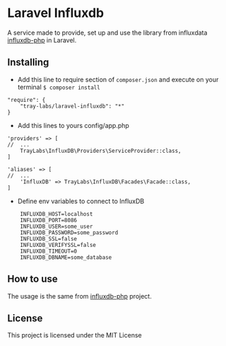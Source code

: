 # Laravel Influxdb

A service made to provide, set up and use the library from influxdata [influxdb-php](https://github.com/influxdata/influxdb-php/) in Laravel.

## Installing

* Add this line to require section of ```composer.json``` and execute on your terminal ```$ composer install```

```
"require": {
    "tray-labs/laravel-influxdb": "*"
}
```

* Add this lines to yours config/app.php

```
'providers' => [
//  ...
    TrayLabs\InfluxDB\Providers\ServiceProvider::class,
]
```

```
'aliases' => [
//  ...
    'InfluxDB' => TrayLabs\InfluxDB\Facades\Facade::class,
]
```

* Define env variables to connect to InfluxDB

```
    INFLUXDB_HOST=localhost
    INFLUXDB_PORT=8086
    INFLUXDB_USER=some_user
    INFLUXDB_PASSWORD=some_password
    INFLUXDB_SSL=false
    INFLUXDB_VERIFYSSL=false
    INFLUXDB_TIMEOUT=0
    INFLUXDB_DBNAME=some_database
```

## How to use

The usage is the same from [influxdb-php](https://github.com/influxdata/influxdb-php/) project.

License
----

This project is licensed under the MIT License
